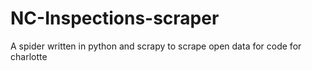 # NC-Inspections-scraper
A spider written in python and scrapy to scrape open data for code for charlotte
